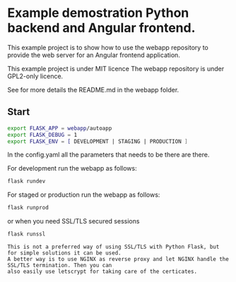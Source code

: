 # Example demostration Python backend and Angular frontend.

This example project is to show how to use the webapp repository to provide the web server for an Angular frontend application.

This example project is under MIT licence
The webapp repository is under GPL2-only licence.

See for more details the README.md in the webapp folder.

## Start

```bash
export FLASK_APP = webapp/autoapp
export FLASK_DEBUG = 1
export FLASK_ENV = [ DEVELOPMENT | STAGING | PRODUCTION ] 
```

In the config.yaml all the parameters that needs to be there are there.

For development run the webapp as follows:
```bash
flask rundev
```

For staged or production run the webapp as follows:
```bash
flask runprod 
```

or when you need SSL/TLS secured sessions
```bash
flask runssl 
```

	This is not a preferred way of using SSL/TLS with Python Flask, but for simple solutions it can be used.
	A better way is to use NGINX as reverse proxy and let NGINX handle the SSL/TLS termination. Then you can 
	also easily use letscrypt for taking care of the certicates.


